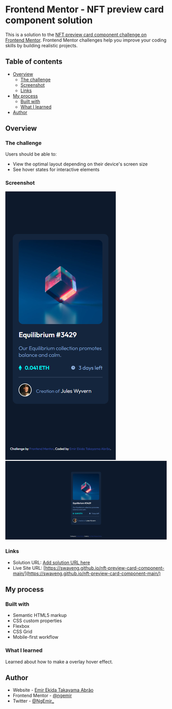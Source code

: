 # Frontend Mentor - NFT preview card component solution

This is a solution to the [NFT preview card component challenge on Frontend Mentor](https://www.frontendmentor.io/challenges/nft-preview-card-component-SbdUL_w0U). Frontend Mentor challenges help you improve your coding skills by building realistic projects. 

## Table of contents

- [Overview](#overview)
  - [The challenge](#the-challenge)
  - [Screenshot](#screenshot)
  - [Links](#links)
- [My process](#my-process)
  - [Built with](#built-with)
  - [What I learned](#what-i-learned)
- [Author](#author)

## Overview

### The challenge

Users should be able to:

- View the optimal layout depending on their device's screen size
- See hover states for interactive elements

### Screenshot

![Mobile](./images/screenshot/mobile.png)
![Desktop](./images/screenshot/desktop.png)

### Links

- Solution URL: [Add solution URL here](https://your-solution-url.com)
- Live Site URL: [https://swaveng.github.io/nft-preview-card-component-main/](https://swaveng.github.io/nft-preview-card-component-main/)

## My process

### Built with

- Semantic HTML5 markup
- CSS custom properties
- Flexbox
- CSS Grid
- Mobile-first workflow

### What I learned

Learned about how to make a overlay hover effect.
## Author

- Website - [Emir Ekida Takayama Abrão](https://linktr.ee/emirng)
- Frontend Mentor - [@ngemir](https://www.frontendmentor.io/profile/ngemir)
- Twitter - [@NgEmir_](https://twitter.com/NgEmir_)

